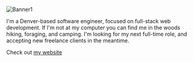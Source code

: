 
![Banner1](https://user-images.githubusercontent.com/102763323/186513671-ae158591-1629-4c0b-9e73-39fdcb35579e.jpg)

I'm a Denver-based software engineer, focused on full-stack web development. If I'm not at my computer you can find me in the woods hiking, foraging, and camping. I'm looking for my next full-time role, and accepting new freelance clients in the meantime.

Check out [my website](https://markhalverstadt.netlify.app/) 

<!-- <h1 align="center">Projects</h1>
<table bordercolor="#66b2b2">
  
  <tr>
    <td width="50%" valign="top">
      <h3 align="center">Wildscapes</h3>
       <br />
       <a target="_blank" href="https://wildscapes.netlify.app/">
        <img src="https://user-images.githubusercontent.com/101761079/179854603-34913782-0840-4e2e-92dd-7a8cc22f417f.jpg" width="100%" alt="Xeriscaping website"/>
       </a>
       <br />
       <br />
       <p><strong>HTML5, CSS3, JavaScript</strong><br />This cleanly designed, responsive website brings visibility to a family-owned xeriscaping business.</p>
    </td>
    <td width="50%" valign="top">
      <h3 align="center">Edible Forest Forays</h3>
      <br />
      <a target="_blank" href="https://edibleforestforays.netlify.app/">
        <img src="https://user-images.githubusercontent.com/101761079/179854747-7a2d0612-1bed-4efc-bf12-96c6eb4e0992.jpg" width="100%"  alt="Mushroom foraging website"/>
      </a>
      <br />
      <br />
      <p><strong>HTML5, CSS3, JavaScript</strong><br />This dark and moody, responsive website was a blast to build for a mushroom foraging business.</p>
    </td>
  </tr>
  
  <tr>
    <td width="50%" valign="top">
      <h3 align="center">Reese + Rover</h3>
      <br />
      <a target="_blank" href="https://reeseandrover.netlify.app/">
        <img src="https://user-images.githubusercontent.com/101761079/179854834-9bc5e55c-dfef-47d6-951c-6c2496749d9b.jpg" width="100%" alt="Dog-walking website"/>
      </a>
      <br />
      <br />
      <p><strong>HTML5, CSS3, JavaScript</strong><br />This simple, responsive website provides a landing page for a local dog-walking service.</p>
    </td>
    <td width="50%" valign="top">
      <h3 align="center">My Chronicle</h3>
      <br />
      <a target="_blank" href="#">
        <img src="https://user-images.githubusercontent.com/101761079/179855859-c0647bdb-7d54-4e62-91eb-b1a09fc0ad0a.jpg" width="100%" alt="Coming soon placeholder image"/>
      </a>
      <br />
      <br />
      <p><strong>HTML5, CSS3, JavaScript, Node.js, Express.js</strong><br />I'm currently building a full-stack web app for folks with chronic, undiagnosed illnesses. Check back soon for updates.</p>
    </td>
  </tr>
</table> -->
